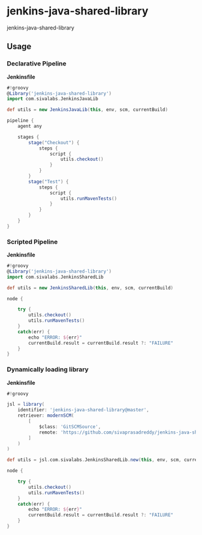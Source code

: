 # jenkins-java-shared-library
jenkins-java-shared-library

## Usage

### Declarative Pipeline

**Jenkinsfile**

```groovy
#!groovy
@Library('jenkins-java-shared-library')
import com.sivalabs.JenkinsJavaLib

def utils = new JenkinsJavaLib(this, env, scm, currentBuild)

pipeline {
    agent any

    stages {
        stage("Checkout") {
            steps {
                script {
                    utils.checkout()
                }
            }
        }
        stage("Test") {
            steps {
                script {
                    utils.runMavenTests()
                }
            }
        }
    }
}
```

### Scripted Pipeline

**Jenkinsfile**

```groovy
#!groovy
@Library('jenkins-java-shared-library')
import com.sivalabs.JenkinsSharedLib

def utils = new JenkinsSharedLib(this, env, scm, currentBuild)

node {

    try {
        utils.checkout()
        utils.runMavenTests()
    }
    catch(err) {
        echo "ERROR: ${err}"
        currentBuild.result = currentBuild.result ?: "FAILURE"
    }
}
```

### Dynamically loading library

**Jenkinsfile**

```groovy
#!groovy

jsl = library(
    identifier: 'jenkins-java-shared-library@master',
    retriever: modernSCM(
        [
            $class: 'GitSCMSource',
            remote: 'https://github.com/sivaprasadreddy/jenkins-java-shared-library.git'
        ]
    )
)

def utils = jsl.com.sivalabs.JenkinsSharedLib.new(this, env, scm, currentBuild)

node {

    try {
        utils.checkout()
        utils.runMavenTests()
    }
    catch(err) {
        echo "ERROR: ${err}"
        currentBuild.result = currentBuild.result ?: "FAILURE"
    }
}
```
